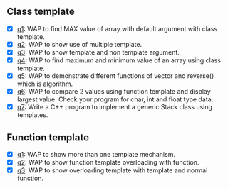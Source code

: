 ## Class template

- [x] [q1](./Class%20Template/q1.cpp): WAP to find MAX value of array with default argument with class template.
- [x] [q2](./Class%20Template/q2.cpp): WAP to show use of multiple template.
- [x] [q3](./Class%20Template/q3.cpp): WAP to show template and non template argument.
- [x] [q4](./Class%20Template/q4.cpp): WAP to find maximum and minimum value of an array using class template.
- [x] [q5](./Class%20Template/q5.cpp): WAP to demonstrate different functions of vector and reverse() which is algorithm.
- [x] [q6](./Class%20Template/q6.cpp): WAP to compare 2 values using function template and display largest value. Check your program for char, int and float type data.
- [x] [q7](./Class%20Template/q7.cpp): Write a C++ program to implement a generic Stack class using templates.

## Function template

- [x] [q1](./Function%20Template/q1.cpp): WAP to show more than one template mechanism.
- [x] [q2](./Function%20Template/q2.cpp): WAP to show function template overloading with function.
- [x] [q3](./Function%20Template/q3.cpp): WAP to show overloading template with template and normal function.
